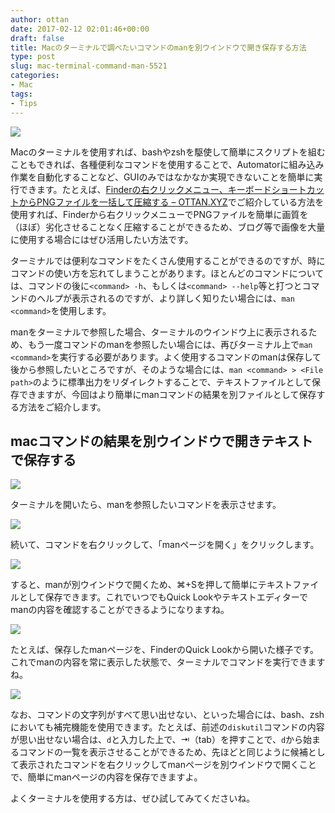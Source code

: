 ```yaml
---
author: ottan
date: 2017-02-12 02:01:46+00:00
draft: false
title: Macのターミナルで調べたいコマンドのmanを別ウインドウで開き保存する方法
type: post
slug: mac-terminal-command-man-5521
categories:
- Mac
tags:
- Tips
---
```


![](/uploads/2017/02/170212-589fbea2d297d.jpg)






Macのターミナルを使用すれば、bashやzshを駆使して簡単にスクリプトを組むこともできれば、各種便利なコマンドを使用することで、Automatorに組み込み作業を自動化することなど、GUIのみではなかなか実現できないことを簡単に実行できます。たとえば、[Finderの右クリックメニュー、キーボードショートカットからPNGファイルを一括して圧縮する – OTTAN.XYZ](/automator-finder-png-compress-4570/)でご紹介している方法を使用すれば、Finderから右クリックメニューでPNGファイルを簡単に画質を（ほぼ）劣化させることなく圧縮することができるため、ブログ等で画像を大量に使用する場合にはぜひ活用したい方法です。





ターミナルでは便利なコマンドをたくさん使用することができるのですが、時にコマンドの使い方を忘れてしまうことがあります。ほとんどのコマンドについては、コマンドの後に`<command> -h`、もしくは`<command> --help`等と打つとコマンドのヘルプが表示されるのですが、より詳しく知りたい場合には、`man <command>`を使用します。





manをターミナルで参照した場合、ターミナルのウインドウ上に表示されるため、もう一度コマンドのmanを参照したい場合には、再びターミナル上で`man <command>`を実行する必要があります。よく使用するコマンドのmanは保存して後から参照したいところですが、そのような場合には、`man <command> > <File path>`のように標準出力をリダイレクトすることで、テキストファイルとして保存できますが、今回はより簡単にmanコマンドの結果を別ファイルとして保存する方法をご紹介します。





## macコマンドの結果を別ウインドウで開きテキストで保存する





![](/uploads/2017/02/170212-589fbeac123cd.png)






ターミナルを開いたら、manを参照したいコマンドを表示させます。





![](/uploads/2017/02/170212-589fbee93d26d.png)






続いて、コマンドを右クリックして、「manページを開く」をクリックします。





![](/uploads/2017/02/170212-589fbef42cd44.png)






すると、manが別ウインドウで開くため、⌘+Sを押して簡単にテキストファイルとして保存できます。これでいつでもQuick Lookやテキストエディターでmanの内容を確認することができるようになりますね。





![](/uploads/2017/02/170212-589fc1449d815.png)






たとえば、保存したmanページを、FinderのQuick Lookから開いた様子です。これでmanの内容を常に表示した状態で、ターミナルでコマンドを実行できますね。





![](/uploads/2017/02/170212-589fbefbc5edd.png)






なお、コマンドの文字列がすべて思い出せない、といった場合には、bash、zshにおいても補完機能を使用できます。たとえば、前述の`diskutil`コマンドの内容が思い出せない場合は、`d`と入力した上で、⇥（tab）を押すことで、`d`から始まるコマンドの一覧を表示させることができるため、先ほどと同じように候補として表示されたコマンドを右クリックしてmanページを別ウインドウで開くことで、簡単にmanページの内容を保存できますよ。





よくターミナルを使用する方は、ぜひ試してみてくださいね。
